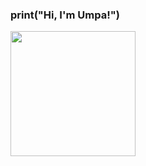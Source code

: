 ### print("Hi, I'm Umpa!")

<a href="https://github.com/LuizaMunis/convoychat">
  <img height=200 align="center" src="https://github-readme-stats.vercel.app/api/top-langs?username=LuizaMunis&layout=DonutChart&langs_count=8&card_width=320" />
</a>
